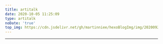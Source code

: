 ```yaml
---
title: artitalk
date: 2020-10-05 11:25:09
type: artitalk
noDate: 'true'
top_img: https://cdn.jsdelivr.net/gh/martinniee/hexoBlogImg/img/20200926210841.png
---
```

---



